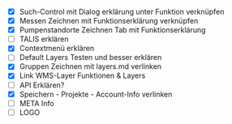 - [x] Such-Control mit Dialog erklärung unter Funktion verknüpfen
- [x] Messen Zeichnen mit Funktionserklärung verknüpfen
- [x] Pumpenstandorte Zeichnen Tab mit Funktionserklärung
- [ ] TALIS erklären
- [x] Contextmenü erklären
- [ ] Default Layers Testen und besser erklären
- [x] Gruppen Zeichnen mit layers.md verlinken
- [x] Link WMS-Layer Funktionen & Layers
- [ ] API Erklären?
- [x] Speichern - Projekte - Account-Info verlinken
- [ ] META Info
- [ ] LOGO